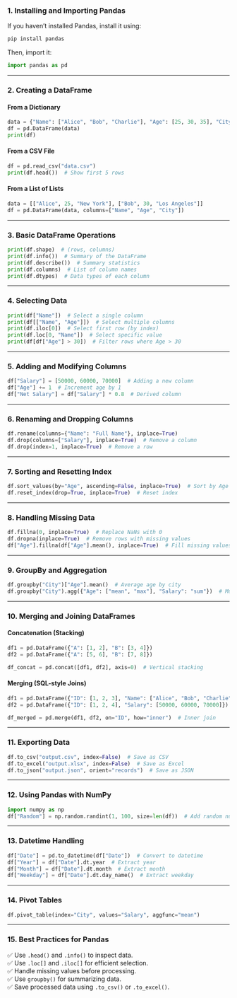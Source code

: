 ### 1. Installing and Importing Pandas
If you haven’t installed Pandas, install it using:

```sh
pip install pandas
```

Then, import it:

```python
import pandas as pd
```

---

### 2. Creating a DataFrame
#### From a Dictionary
```python
data = {"Name": ["Alice", "Bob", "Charlie"], "Age": [25, 30, 35], "City": ["New York", "Los Angeles", "Chicago"]}
df = pd.DataFrame(data)
print(df)
```

#### From a CSV File
```python
df = pd.read_csv("data.csv")
print(df.head())  # Show first 5 rows
```

#### From a List of Lists
```python
data = [["Alice", 25, "New York"], ["Bob", 30, "Los Angeles"]]
df = pd.DataFrame(data, columns=["Name", "Age", "City"])
```

---

### 3. Basic DataFrame Operations
```python
print(df.shape)  # (rows, columns)
print(df.info())  # Summary of the DataFrame
print(df.describe())  # Summary statistics
print(df.columns)  # List of column names
print(df.dtypes)  # Data types of each column
```

---

### 4. Selecting Data
```python
print(df["Name"])  # Select a single column
print(df[["Name", "Age"]])  # Select multiple columns
print(df.iloc[0])  # Select first row (by index)
print(df.loc[0, "Name"])  # Select specific value
print(df[df["Age"] > 30])  # Filter rows where Age > 30
```

---

### 5. Adding and Modifying Columns
```python
df["Salary"] = [50000, 60000, 70000]  # Adding a new column
df["Age"] += 1  # Increment age by 1
df["Net Salary"] = df["Salary"] * 0.8  # Derived column
```

---

### 6. Renaming and Dropping Columns
```python
df.rename(columns={"Name": "Full Name"}, inplace=True)
df.drop(columns=["Salary"], inplace=True)  # Remove a column
df.drop(index=1, inplace=True)  # Remove a row
```

---

### 7. Sorting and Resetting Index
```python
df.sort_values(by="Age", ascending=False, inplace=True)  # Sort by Age descending
df.reset_index(drop=True, inplace=True)  # Reset index
```

---

### 8. Handling Missing Data
```python
df.fillna(0, inplace=True)  # Replace NaNs with 0
df.dropna(inplace=True)  # Remove rows with missing values
df["Age"].fillna(df["Age"].mean(), inplace=True)  # Fill missing values with mean
```

---

### 9. GroupBy and Aggregation
```python
df.groupby("City")["Age"].mean()  # Average age by city
df.groupby("City").agg({"Age": ["mean", "max"], "Salary": "sum"})  # Multiple aggregations
```

---

### 10. Merging and Joining DataFrames
#### Concatenation (Stacking)
```python
df1 = pd.DataFrame({"A": [1, 2], "B": [3, 4]})
df2 = pd.DataFrame({"A": [5, 6], "B": [7, 8]})

df_concat = pd.concat([df1, df2], axis=0)  # Vertical stacking
```

#### Merging (SQL-style Joins)
```python
df1 = pd.DataFrame({"ID": [1, 2, 3], "Name": ["Alice", "Bob", "Charlie"]})
df2 = pd.DataFrame({"ID": [1, 2, 4], "Salary": [50000, 60000, 70000]})

df_merged = pd.merge(df1, df2, on="ID", how="inner")  # Inner join
```

---

### 11. Exporting Data
```python
df.to_csv("output.csv", index=False)  # Save as CSV
df.to_excel("output.xlsx", index=False)  # Save as Excel
df.to_json("output.json", orient="records")  # Save as JSON
```

---

### 12. Using Pandas with NumPy
```python
import numpy as np
df["Random"] = np.random.randint(1, 100, size=len(df))  # Add random numbers
```

---

### 13. Datetime Handling
```python
df["Date"] = pd.to_datetime(df["Date"])  # Convert to datetime
df["Year"] = df["Date"].dt.year  # Extract year
df["Month"] = df["Date"].dt.month  # Extract month
df["Weekday"] = df["Date"].dt.day_name()  # Extract weekday
```

---

### 14. Pivot Tables
```python
df.pivot_table(index="City", values="Salary", aggfunc="mean")
```

---

### 15. Best Practices for Pandas
✅ Use `.head()` and `.info()` to inspect data.  
✅ Use `.loc[]` and `.iloc[]` for efficient selection.  
✅ Handle missing values before processing.  
✅ Use `groupby()` for summarizing data.  
✅ Save processed data using `.to_csv()` or `.to_excel()`.  